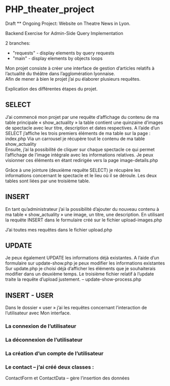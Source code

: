 # PHP_theater_project

Draft **
Ongoing Project: Website on Theatre News in Lyon.

Backend Exercise for Admin-Side Query Implementation

2 branches:
- "requests" - display elements by query requests 
- "main"  - display elements by objects loops 



Mon projet consiste à créer une interface de gestion d’articles relatifs à l’actualité du théâtre dans l’agglomération lyonnaise.  
Afin de mener à bien le projet j’ai pu élaborer plusieurs requêtes. 

Explication des différentes étapes du projet. 
##	SELECT
J’ai commencé mon projet par une requête d’affichage du contenu de ma table principale « show_actuality » la table contient une quinzaine d’images de spectacle avec leur titre, description et dates respectives.
 A l’aide d’un SELECT j’affiche les trois premiers éléments de ma table sur la page : index.php
Via un carrousel je récupère tout le contenu de ma table show_actuality  
Ensuite, j’ai la possibilité de cliquer sur chaque spectacle ce qui permet l’affichage de l’image intégrale avec les informations relatives. Je peux visionner ces éléments en étant redirigée vers la page image-details.php

Grâce à une jointure (deuxième requête SELECT) je récupère les informations concernant le spectacle et le lieu où il se déroule. Les deux tables sont liées par une troisième table.  


## INSERT
En tant qu’administrateur j’ai la possibilité d’ajouter du nouveau contenu à ma table « show_actuality »  une image, un titre, une description. 
En utilisant la requête INSERT dans le formulaire créé sur le fichier upload-images.php  

J’ai toutes mes requêtes dans le fichier upload.php 

## UPDATE
Je peux également UPDATE les informations déjà existantes. 
A l’aide d’un formulaire sur update-show.php je peux modifier les informations existantes 
Sur update.php je choisi déjà d’afficher les éléments que je souhaiterais modifier dans un deuxième temps. 
Le troisième fichier relatif à l’update traite la requête d’upload justement. – update-show-process.php

 
## INSERT - USER 
Dans le dossier « user » j’ai les requêtes concernant l’interaction de l’utilisateur avec 
Mon interface. 
###	La connexion de l’utilisateur 
###	La déconnexion de l’utilisateur
###	La création d’un compte de l’utilisateur 
###	Le contact – j’ai créé deux classes :
ContactForm et ContactData – gère l’insertion des données 
